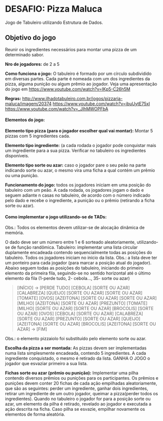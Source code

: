 # DESAFIO: Pizza Maluca
Jogo de Tabuleiro utilizando Estrutura de Dados.

## Objetivo do jogo
Reunir os ingredientes necessários para montar uma pizza de um determinado sabor.

**Nro de jogadores:** de 2 a 5

**Como funciona o jogo:** O tabuleiro é formado por um círculo subdividido em diversas partes. Cada parte é nomeada com um dos ingredientes da pizza, alguma punição ou algum prêmio ao jogador. Veja uma apresentação do jogo em https://www.youtube.com/watch?v=IKp5-C26h5M

**Regras:** http://www.ilhadotabuleiro.com.br/jogos/pizzaria-maluca/imagem/20374
https://www.youtube.com/watch?v=ibuUytE75xI
https://www.youtube.com/watch?v=_JIhMWOPFbA


#### Elementos do jogo: 
**Elemento tipo pizza (para o jogador escolher qual vai montar):**  Montar 5 pizzas com 5 ingredientes cada. 

**Elemento tipo ingrediente:** (a cada rodada o jogador pode conquistar mais um ingrediente para a sua pizza. Verificar no tabuleiro os ingredientes disponíveis.

**Elemento tipo sorte ou azar:** caso o jogador pare o seu peão na parte indicando sorte ou azar, o mesmo vira uma ficha a qual contém um prêmio ou uma punição.

**Funcionamento do jogo:** todos os jogadores iniciam em uma posição do tabuleiro com um peão. A cada rodada, os jogadores jogam o dado e seguem adiante n casas no tabuleiro, de acordo com o número indicado pelo dado e recebe o ingrediente, a punição ou o prêmio (retirando a ficha sorte ou azar).

#### Como implementar o jogo utilizando-se de TADs:
Obs.: Todos os elementos devem utilizar-se de alocação dinâmica de memória.

O dado deve ser um número entre 1 e 6 sorteado aleatoriamente, utilizando-se de função randômica. 
Tabuleiro: implementar uma lista circular duplamente encadeada contendo sequencialmente todas as posições do tabuleiro. Todos os jogadores iniciam no início da lista. Obs.: a lista deve ter um ponteiro para cada jogador (para marcar a posição atual do jogador). Abaixo seguem todas as posições do tabuleiro, iniciando do primeiro elemento da primeira fila, seguindo-se no sentido horizontal até o último elemento da fila (1-perde tudo, 2- cebola..., 35- sorte ou azar)

> [INÍCIO] ->
[PERDE TUDO] [CEBOLA]	[SORTE OU AZAR]	[CALABREZA]	[QUEIJO]	[SORTE OU AZAR]	[SORTE OU AZAR]
[TOMATE]	[OVOS]	[AZEITONA]	[SORTE OU AZAR]	[SORTE OU AZAR]	[MILHO]	[AZEITONA]
[SORTE OU AZAR]	[PREZUNTO]	[TOMATE]	[MILHO]	[SORTE OU AZAR]	[SORTE OU AZAR]	[BROCOLIS]
[SORTE OU AZAR]	[OVOS]	[CEBOLA]	[SORTE OU AZAR]	[CALABREZA]	[SORTE OU AZAR]	[PREZUNTO]
[SORTE OU AZAR]	[QUEIJO]  [AZEITONA]	[SORTE OU AZAR]	[BROCOLIS]	[AZEITONA]	[SORTE OU AZAR]
-> [FIM]

Obs.: o elemento pizzaiolo foi substituído pelo elemento sorte ou azar. 

**Escolha da pizza a ser montada:** As pizzas devem ser implementadas numa lista simplesmente encadeada, contendo 5 ingredientes. A cada ingrediente conquistado, o mesmo é retirado da lista. GANHA O JOGO o jogador que esvaziar primeiro a sua lista.

**Fichas sorte ou azar (prêmio ou punição):** Implementar uma pilha contendo diversos prêmios ou punições para os participantes. Os prêmios e punições devem conter 20 fichas de cada ação empilhadas aleatoriamente, que são as seguintes: perder um ingrediente, ganhar dois ingredientes, retirar um ingrediente de um outro jogador, queimar a pizza(perder todos os ingredientes). Quando no tabuleiro o jogador for para a posição sorte ou azar, um elemento da pilha é retirado, revelado ao jogador e executada a ação descrita na ficha. Caso pilha se esvazie, empilhar novamente os elementos de forma aleatória.


